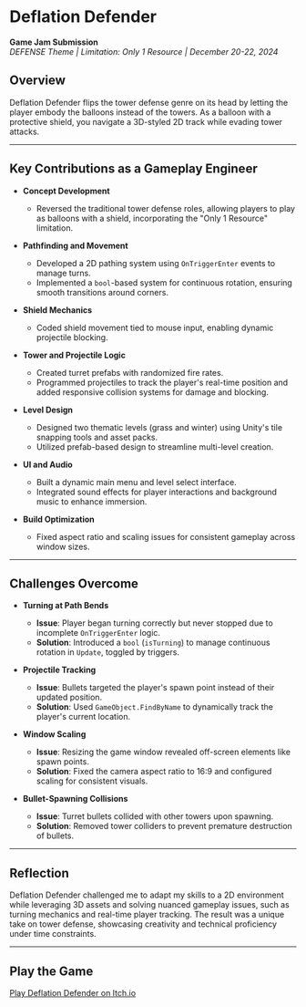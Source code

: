 # Deflation Defender  
**Game Jam Submission**  
*DEFENSE Theme | Limitation: Only 1 Resource | December 20-22, 2024*

## Overview  
Deflation Defender flips the tower defense genre on its head by letting the player embody the balloons instead of the towers. As a balloon with a protective shield, you navigate a 3D-styled 2D track while evading tower attacks.  

---

## Key Contributions as a Gameplay Engineer  
- **Concept Development**  
  - Reversed the traditional tower defense roles, allowing players to play as balloons with a shield, incorporating the "Only 1 Resource" limitation.  

- **Pathfinding and Movement**  
  - Developed a 2D pathing system using `OnTriggerEnter` events to manage turns.  
  - Implemented a `bool`-based system for continuous rotation, ensuring smooth transitions around corners.  

- **Shield Mechanics**  
  - Coded shield movement tied to mouse input, enabling dynamic projectile blocking.  

- **Tower and Projectile Logic**  
  - Created turret prefabs with randomized fire rates.  
  - Programmed projectiles to track the player's real-time position and added responsive collision systems for damage and blocking.  

- **Level Design**  
  - Designed two thematic levels (grass and winter) using Unity's tile snapping tools and asset packs.  
  - Utilized prefab-based design to streamline multi-level creation.  

- **UI and Audio**  
  - Built a dynamic main menu and level select interface.  
  - Integrated sound effects for player interactions and background music to enhance immersion.  

- **Build Optimization**  
  - Fixed aspect ratio and scaling issues for consistent gameplay across window sizes.  

---

## Challenges Overcome  

- **Turning at Path Bends**  
  - **Issue**: Player began turning correctly but never stopped due to incomplete `OnTriggerEnter` logic.  
  - **Solution**: Introduced a `bool` (`isTurning`) to manage continuous rotation in `Update`, toggled by triggers.  

- **Projectile Tracking**  
  - **Issue**: Bullets targeted the player's spawn point instead of their updated position.  
  - **Solution**: Used `GameObject.FindByName` to dynamically track the player's current location.  

- **Window Scaling**  
  - **Issue**: Resizing the game window revealed off-screen elements like spawn points.  
  - **Solution**: Fixed the camera aspect ratio to 16:9 and configured scaling for consistent visuals.  

- **Bullet-Spawning Collisions**  
  - **Issue**: Turret bullets collided with other towers upon spawning.  
  - **Solution**: Removed tower colliders to prevent premature destruction of bullets.  

---

## Reflection  
Deflation Defender challenged me to adapt my skills to a 2D environment while leveraging 3D assets and solving nuanced gameplay issues, such as turning mechanics and real-time player tracking. The result was a unique take on tower defense, showcasing creativity and technical proficiency under time constraints.  

---

## Play the Game  
[Play Deflation Defender on Itch.io](#)  
